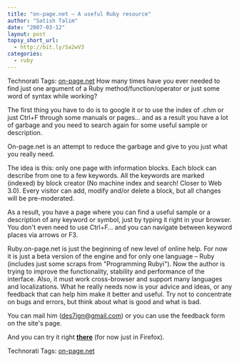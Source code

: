 ```yaml
---
title: "on-page.net – A useful Ruby resource"
author: "Satish Talim"
date: "2007-03-12"
layout: post
topsy_short_url:
  - http://bit.ly/Sa2wV3
categories:
  - ruby
---
```

Technorati Tags: <a href="http://technorati.com/tag/on-page.net" rel="tag">on-page.net</a>
How many times have you ever needed to find just one argument of a Ruby
method/function/operator or just some word of syntax while working?

The first thing you have to do is to google it or to use the index of
.chm or just Ctrl+F through some manuals or pages… and as a result you
have a lot of garbage and you need to search again for some useful
sample or description.

On-page.net is an attempt to reduce the garbage and give to you just
what you really need.

The idea is this: only one page with information blocks. Each block can
describe from one to a few keywords. All the keywords are marked
(indexed) by block creator (No machine index and search! Closer to Web
3.0). Every visitor can add, modify and/or delete a block, but all
changes will be pre-moderated.

As a result, you have a page where you can find a useful sample or a
description of any keyword or symbol, just by typing it right in your
browser. You don't even need to use Ctrl+F… and you can navigate between
keyword places via arrows or F3.

Ruby.on-page.net is just the beginning of new level of online help. For
now it is just a beta version of the engine and for only one language –
Ruby (includes just some scraps from "Programming Rubyi"). Now the
author is trying to improve the functionality, stability and performance
of the interface. Also, it must work cross-browser and support many
languages and localizations. What he really needs now is your advice and
ideas, or any feedback that can help him make it better and useful. Try
not to concentrate on bugs and errors, but think about what is good and
what is bad.

You can mail him (des7ign@gmail.com) or you can use the feedback form on
the site's page.

And you can try it right **[there](http://ruby.on-page.net)** (for now
just in Firefox).

Technorati Tags: [on-page.net](http://technorati.com/tag/on-page.net)
